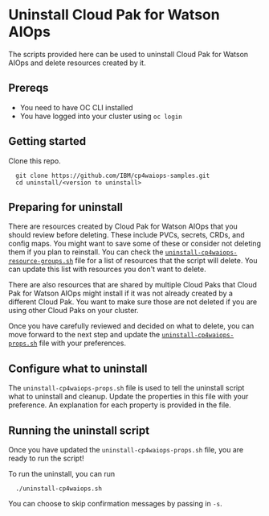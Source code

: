 # Uninstall Cloud Pak for Watson AIOps

The scripts provided here can be used to uninstall Cloud Pak for Watson AIOps and delete resources created by it.

## Prereqs
- You need to have OC CLI installed
- You have logged into your cluster using `oc login`

## Getting started

Clone this repo.
```
  git clone https://github.com/IBM/cp4waiops-samples.git 
  cd uninstall/<version to uninstall>
```

## Preparing for uninstall

There are resources created by Cloud Pak for Watson AIOps that you should review before deleting.  These include PVCs, secrets, CRDs, and config maps.  You might want to save some of these or consider not deleting them if you plan to reinstall.  You can check the [`uninstall-cp4waiops-resource-groups.sh`](uninstall-cp4waiops-resource-groups.sh) file for a list of resources that the script will delete.  You can update this list with resources you don't want to delete.

There are also resources that are shared by multiple Cloud Paks that Cloud Pak for Watson AIOps might install if it was not already created by a different Cloud Pak.  You want to make sure those are not deleted if you are using other Cloud Paks on your cluster.  

Once you have carefully reviewed and decided on what to delete, you can move forward to the next step and update the [`uninstall-cp4waiops-props.sh`](uninstall-cp4waiops-props.sh) file with your preferences.

## Configure what to uninstall
The `uninstall-cp4waiops-props.sh` file is used to tell the uninstall script what to uninstall and cleanup.  Update the properties in this file with your preference.  An explanation for each property is provided in the file.

## Running the uninstall script
Once you have updated the `uninstall-cp4waiops-props.sh` file, you are ready to run the script!  


To run the uninstall, you can run
```
  ./uninstall-cp4waiops.sh
```

You can choose to skip confirmation messages by passing in `-s`.
